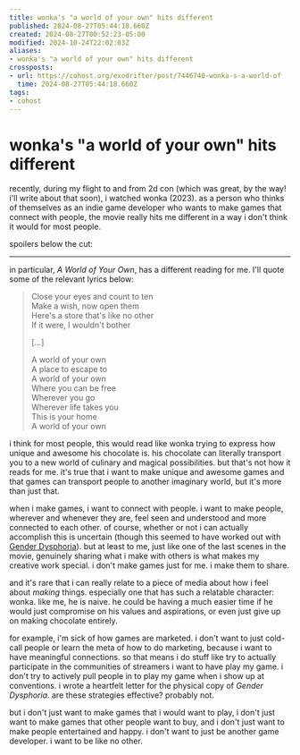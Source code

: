 ```yaml
---
title: wonka's "a world of your own" hits different
published: 2024-08-27T05:44:18.660Z
created: 2024-08-27T00:52:23-05:00
modified: 2024-10-24T22:02:03Z
aliases:
- wonka's "a world of your own" hits different
crossposts:
- url: https://cohost.org/exodrifter/post/7446740-wonka-s-a-world-of
  time: 2024-08-27T05:44:18.660Z
tags:
- cohost
---
```


# wonka's "a world of your own" hits different

recently, during my flight to and from 2d con (which was great, by the way! i'll write about that soon), i watched wonka (2023). as a person who thinks of themselves as an indie game developer who wants to make games that connect with people, the movie really hits me different in a way i don't think it would for most people.

spoilers below the cut:

---

in particular, _A World of Your Own_, has a different reading for me. I'll quote some of the relevant lyrics below:

> Close your eyes and count to ten<br/>
> Make a wish, now open them<br/>
> Here's a store that's like no other<br/>
> If it were, I wouldn't bother<br/>
>
> [...]
>
> A world of your own<br/>
> A place to escape to<br/>
> A world of your own<br/>
> Where you can be free<br/>
> Wherever you go<br/>
> Wherevеr life takes you<br/>
> This is your home<br/>
> A world of your own<br/>

i think for most people, this would read like wonka trying to express how unique and awesome his chocolate is. his chocolate can literally transport you to a new world of culinary and magical possibilities. but that's not how it reads for me. it's true that i want to make unique and awesome games and that games can transport people to another imaginary world, but it's more than just that.

when i make games, i want to connect with people. i want to make people, wherever and whenever they are, feel seen and understood and more connected to each other. of course, whether or not i can actually accomplish this is uncertain (though this seemed to have worked out with [Gender Dysphoria](../press-kits/gender-dysphoria/index.md)). but at least to me, just like one of the last scenes in the movie, genuinely sharing what i make with others is what makes my creative work special. i don't make games just for me. i make them to share.

and it's rare that i can really relate to a piece of media about how i feel about _making_ things. especially one that has such a relatable character: wonka. like me, he is naive. he could be having a much easier time if he would just compromise on his values and aspirations, or even just give up on making chocolate entirely.

for example, i'm sick of how games are marketed. i don't want to just cold-call people or learn the meta of how to do marketing, because i want to have meaningful connections. so that means i do stuff like try to actually participate in the communities of streamers i want to have play my game. i don't try to actively pull people in to play my game when i show up at conventions. i wrote a heartfelt letter for the physical copy of _Gender Dysphoria_. are these strategies effective? probably not.

but i don't just want to make games that i would want to play, i don't just want to make games that other people want to buy, and i don't just want to make people entertained and happy. i don't want to just be another game developer. i want to be like no other.
